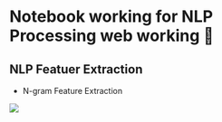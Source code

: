 # Notebook working for NLP Processing web working 💫

## NLP Featuer Extraction

* N-gram Feature Extraction

<a href="https://colab.research.google.com/drive/1RX-bvDyvcUpcEDEVFAX-LIlVFD3Bzl2d?usp=sharing"><span><img src="https://img.shields.io/badge/colab-notebook-f9ab00?style=flat&logo=GoogleColab" /></span></a>